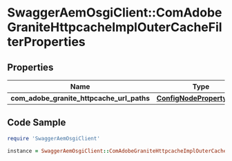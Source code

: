 # SwaggerAemOsgiClient::ComAdobeGraniteHttpcacheImplOuterCacheFilterProperties

## Properties

Name | Type | Description | Notes
------------ | ------------- | ------------- | -------------
**com_adobe_granite_httpcache_url_paths** | [**ConfigNodePropertyArray**](ConfigNodePropertyArray.md) |  | [optional] 

## Code Sample

```ruby
require 'SwaggerAemOsgiClient'

instance = SwaggerAemOsgiClient::ComAdobeGraniteHttpcacheImplOuterCacheFilterProperties.new(com_adobe_granite_httpcache_url_paths: null)
```


